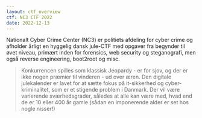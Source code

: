 ```yaml
---
layout: ctf_overview
ctf: NC3 CTF 2022
date: 2022-12-13
---
```


Nationalt Cyber Crime Center (NC3) er politiets afdeling for cyber crime og afholder årligt en hyggelig dansk jule-CTF med opgaver fra begynder til øvet niveau, primært inden for forensics, web security og steganografi, men også reverse engineering, boot2root og misc.

> Konkurrencen spilles som klassisk Jeopardy - er for sjov, og der er ikke nogen præmier til vinderen - ud over æren. Den digitale julekalender er lavet for at sætte fokus på it-sikkerhed og cyber-kriminalitet, som er et stigende problem i Danmark. Der vil være varierende sværhedsgrader, således at alle kan være med, hvad end de er 10 eller 400 år gamle (sådan en imponerende alder er set hos nogle nisser!)
